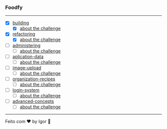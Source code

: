 <div style="text-align: center;">
  <a href="#">
    <img alt="" src=""/>
  </a>
</div>

### **Foodfy**

---

- [x] [building](./building)
  - [x] [about the challenge](https://github.com/rocketseat-education/bootcamp-launchbase-desafios-02/blob/master/desafios/02-foodfy.md)

- [x] [refactoring](./refactoring)
  - [x] [about the challenge](https://github.com/rocketseat-education/bootcamp-launchbase-desafios-03)

- [ ] [administering](./administering)
  - [ ] [about the challenge](https://github.com/rocketseat-education/bootcamp-launchbase-desafios-04/blob/master/desafios/04-admin-foodfy.md)

- [ ] [aplication-data](./aplication-data)
  - [ ] [about the challenge](https://github.com/rocketseat-education/bootcamp-launchbase-desafios-05/blob/master/desafios/05-persistindo-dados-foodfy.md)

- [ ] [image-upload](./image-upload)
  - [ ] [about the challenge](https://github.com/rocketseat-education/bootcamp-launchbase-desafios-07)

- [ ] [organization-recipes](./organization-recipes)
  - [ ] [about the challenge](https://github.com/rocketseat-education/bootcamp-launchbase-desafios-08)

- [ ] [login-system](./login-system)
  - [ ] [about the challenge](https://github.com/rocketseat-education/bootcamp-launchbase-desafios-10)

- [ ] [advanced-concepts](./advanced-concepts)
  - [ ] [about the challenge](https://github.com/rocketseat-education/bootcamp-launchbase-desafios-11)

---

Feito com ❤ by Igor 🖖